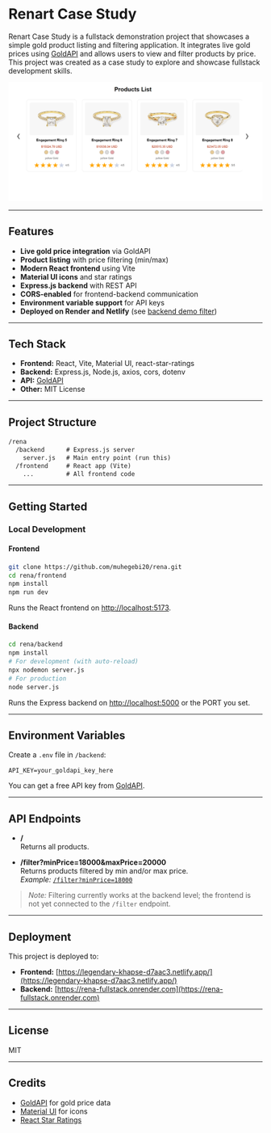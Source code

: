 # Renart Case Study

Renart Case Study is a fullstack demonstration project that showcases a simple gold product listing and filtering application. It integrates live gold prices using [GoldAPI](https://www.goldapi.io/) and allows users to view and filter products by price. This project was created as a case study to explore and showcase fullstack development skills.

![Sample Screenshot](frontend/images/sample.png)

---

## Features

- **Live gold price integration** via GoldAPI
- **Product listing** with price filtering (min/max)
- **Modern React frontend** using Vite
- **Material UI icons** and star ratings
- **Express.js backend** with REST API
- **CORS-enabled** for frontend-backend communication
- **Environment variable support** for API keys
- **Deployed on Render and Netlify** (see [backend demo filter](https://rena-fullstack.onrender.com/filter?minPrice=18000))

---

## Tech Stack

- **Frontend:** React, Vite, Material UI, react-star-ratings
- **Backend:** Express.js, Node.js, axios, cors, dotenv
- **API:** [GoldAPI](https://www.goldapi.io/)
- **Other:** MIT License

---

## Project Structure

```
/rena
  /backend      # Express.js server
    server.js   # Main entry point (run this)
  /frontend     # React app (Vite)
    ...         # All frontend code
```

---

## Getting Started

### Local Development

#### Frontend

```bash
git clone https://github.com/muhegebi20/rena.git
cd rena/frontend
npm install
npm run dev
```
Runs the React frontend on [http://localhost:5173](http://localhost:5173).

#### Backend

```bash
cd rena/backend
npm install
# For development (with auto-reload)
npx nodemon server.js
# For production
node server.js
```
Runs the Express backend on [http://localhost:5000](http://localhost:5000) or the PORT you set.

---

## Environment Variables

Create a `.env` file in `/backend`:

```
API_KEY=your_goldapi_key_here
```
You can get a free API key from [GoldAPI](https://www.goldapi.io/).

---

## API Endpoints

- **/**  
  Returns all products.

- **/filter?minPrice=18000&maxPrice=20000**  
  Returns products filtered by min and/or max price.  
  _Example:_ [`/filter?minPrice=18000`](https://rena-fullstack.onrender.com/filter?minPrice=18000)

> _Note:_ Filtering currently works at the backend level; the frontend is not yet connected to the `/filter` endpoint.

---

## Deployment

This project is deployed to:

- **Frontend:** [https://legendary-khapse-d7aac3.netlify.app/](https://legendary-khapse-d7aac3.netlify.app/)
- **Backend:** [https://rena-fullstack.onrender.com](https://rena-fullstack.onrender.com)

---

## License

MIT

---

## Credits

- [GoldAPI](https://www.goldapi.io/) for gold price data
- [Material UI](https://mui.com/) for icons
- [React Star Ratings](https://www.npmjs.com/package/react-star-ratings)
